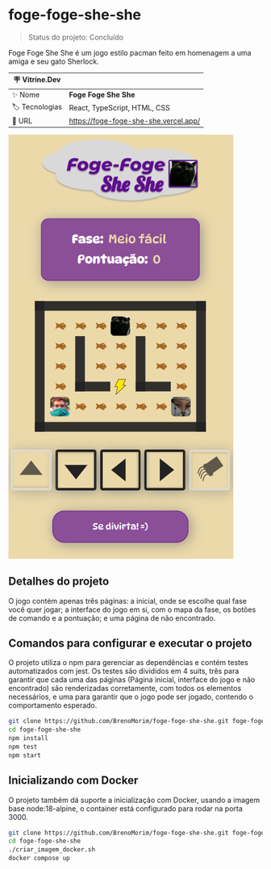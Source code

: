 # foge-foge-she-she

> Status do projeto: Concluído

Foge Foge She She é um jogo estilo pacman feito em homenagem a uma amiga e seu gato Sherlock.

| :placard: Vitrine.Dev |     |
| -------------  | --- |
| :sparkles: Nome        | **Foge Foge She She**
| :label: Tecnologias | React, TypeScript, HTML, CSS
| :rocket: URL         | https://foge-foge-she-she.vercel.app/

![](https://github.com/BrenoMorim/foge-foge-she-she/blob/main/imagem-do-projeto.png#vitrinedev)

## Detalhes do projeto

O jogo contém apenas três páginas: a inicial, onde se escolhe qual fase você quer jogar; a interface do jogo em si, com o mapa da fase, os botões de comando e a pontuação; e uma página de não encontrado.

## Comandos para configurar e executar o projeto

O projeto utiliza o npm para gerenciar as dependências e contém testes automatizados com jest. Os testes são divididos em 4 suits, três para garantir que cada uma das páginas (Página inicial, interface do jogo e não encontrado) são renderizadas corretamente, com todos os elementos necessários, e uma para garantir que o jogo pode ser jogado, contendo o comportamento esperado.

```bash
git clone https://github.com/BrenoMorim/foge-foge-she-she.git foge-foge-she-she
cd foge-foge-she-she
npm install
npm test
npm start
```

## Inicializando com Docker

O projeto também dá suporte a inicialização com Docker, usando a imagem base node:18-alpine, o container está configurado para rodar na porta 3000.

```bash
git clone https://github.com/BrenoMorim/foge-foge-she-she.git foge-foge-she-she
cd foge-foge-she-she
./criar_imagem_docker.sh
docker compose up
```
